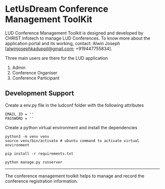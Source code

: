 # LetUsDream Conference Management ToolKit

LUD Conference Management Toolkit is designed and developed by CHRIST Infotech to manage LUD Conferences.
To know more about the application portal and its working, contact: Alwin Joseph [alwinjosephkaduppil@gmail.com; +919447755834].

Three main users are there for the LUD application
1. Admin
2. Conference Organiser
3. Conference Participant

## Development Support
Create a env.py file in the ludconf folder with the following  attributes

    EMAIL_ID = ''
    PASSWORD = ''

Create a python virtual environment and install the dependencies

    python3 -m venv venv
    source venv/bin/activate # ubuntu command to activate virtual environment

    pip install -r requirements.txt

    python manage.py runserver

-----
The conference management toolkit helps to manage and record the conference registration information.